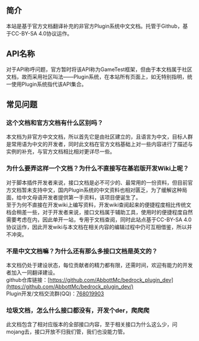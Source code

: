 ## 简介
本站是基于官方文档翻译补充的非官方Plugin系统中文文档。托管于Github，基于CC-BY-SA 4.0协议运作。

## API名称
对于API称呼问题，官方暂时将该API称为GameTest框架，但由于本文档属于社区文档，故而采用社区叫法——Plugin系统，在本站所有页面上，如无特别指明，统一使用Plugin系统指代该API集合。

## 常见问题

### 这个文档和官方文档有什么区别吗？
本文档为非官方中文文档，所以首先它是由社区建立的，且语言为中文，目标人群是常用语为中文的开发者，同时此文档在官方文档基础上对一些内容进行了描述与实例的补充，与官方文档相比相对更详尽一些。

### 为什么要弄这样一个文档？为什么不直接写在基岩版开发Wiki上呢？
对于脚本插件开发者来说，接口文档是必不可少的、最常用的一份资料，但目前官方文档暂未支持中文，国内Plugin系统的中文资料也相对匮乏，为了缓解这种局面，给中文母语开发者提供第一手资料，该项目便诞生了。  
至于为何不直接在开发wiki上编写资料，开发wiki查阅起来的便捷程度相比传统文档会稍差一些，对于开发者来说，接口文档属于辅助工具，使用时的便捷程度自然需要考虑在内，因此单开一站，专用于文档查阅，同时此站点基于CC-BY-SA 4.0协议运作，因此开发wiki与本文档在相关内容的编辑过程中仍可互相借鉴，所以并不冲突。

### 不是中文文档嘛？为什么还有那么多接口文档是英文的？
本文档仍处于建设状态，每位贡献者的精力都有限，还需时间，欢迎有能力的开发者加入一同翻译建设。  
github仓库链接：[https://github.com/AbbottMc/bedrock_plugin_dev](https://github.com/AbbottMc/bedrock_plugin_dev/)  
Plugin开发/文档交流群(QQ)：[768019903](https://jq.qq.com/?_wv=1027&k=30Awrv92)

### 垃圾文档，怎么什么接口都没有，开发个der，爬爬爬
此文档包含了相对应版本的全部接口内容，至于相关接口为什么这么少，问mojang去，接口开放不归我们管，我们也没能力管。